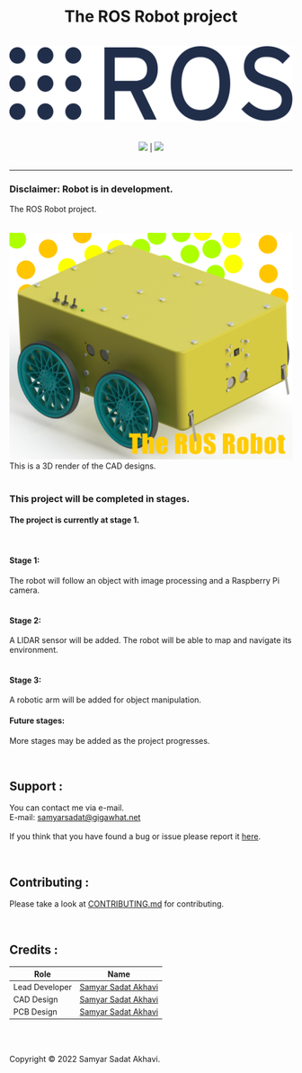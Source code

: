 <h1 align="center">The ROS Robot project</h1>

<p align="center">
	<br>
	<a href="https://www.ros.org"><img src="https://github.com/samyarsadat/ROS-Robot/raw/stage-1/Assets/Logos/ROS_logo.svg"></a><br>
	<br>
	<br>
	<a href="https://github.com/samyarsadat/ROS-Robot/blob/dev/LICENSE"><img src="https://img.shields.io/github/license/samyarsadat/ROS-Robot?color=blue"></a>
	|
	<a href="https://github.com/samyarsadat/ROS-Robot/issues"><img src="https://img.shields.io/github/issues/samyarsadat/ROS-Robot"></a>
	<br><br>
</p>

----
### Disclaimer: Robot is in development.
The ROS Robot project.
<br>
<br>
<br>
<img src="https://github.com/samyarsadat/ROS-Robot/raw/stage-1/Assets/Renders/GitHub_Render_1_Edited.png">
This is a 3D render of the CAD designs.
<br>
<br>

### This project will be completed in stages.
#### The project is currently at stage 1.
<br>

#### Stage 1:
The robot will follow an object with image processing and a Raspberry Pi camera.
<br>
<br>

#### Stage 2:
A LIDAR sensor will be added.
The robot will be able to map and navigate its environment.
<br>
<br>

#### Stage 3:
A robotic arm will be added for object manipulation.

#### Future stages:
More stages may be added as the project progresses.

<br>

## Support :
You can contact me via e-mail.<br>
E-mail: samyarsadat@gigawhat.net
<br>
<br>
If you think that you have found a bug or issue please report it <a href="https://github.com/samyarsadat/ROS-Robot/issues">here</a>.

<br>

## Contributing :
Please take a look at <a href="https://github.com/samyarsadat/ROS-Robot/blob/dev/CONTRIBUTING.md">CONTRIBUTING.md</a> for contributing.

<br>

## Credits :
| Role           | Name                                                             |
| -------------- | ---------------------------------------------------------------- |
| Lead Developer | <a href="https://github.com/samyarsadat">Samyar Sadat Akhavi</a> |
| CAD Design     | <a href="https://github.com/samyarsadat">Samyar Sadat Akhavi</a> |
| PCB Design     | <a href="https://github.com/samyarsadat">Samyar Sadat Akhavi</a> |

<br>
<br>

Copyright © 2022 Samyar Sadat Akhavi.


